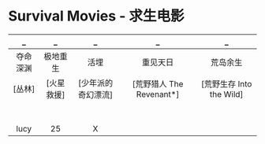 # Survival Movies - 求生电影

| _ | _ | _ | _ | _ |
|:---:|:---:|:---:|:---:|:---:|
| 夺命深渊 | 极地重生 | 活埋 | 重见天日 | 荒岛余生 |
| [丛林] | [火星救援] | [少年派的奇幻漂流] | [荒野猎人 The Revenant*] | [荒野生存 Into the Wild] |
| []() | []() | []() | []() | []() |
| []() | []() | []() | []() | []() |
| []() | []() | []() | []() | []() |
| []() | []() | []() | []() | []() |
| []() | []() | []() | []() | []() |
| []() | []() | []() | []() | []() |
| []() | []() | []() | []() | []() |
| lucy | 25 | X |
